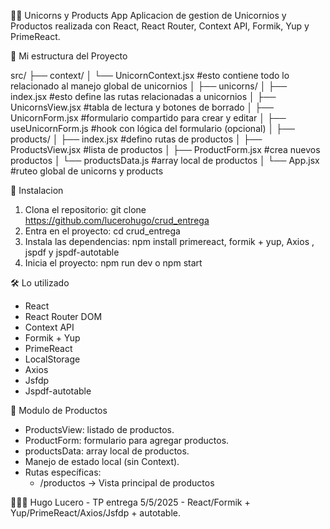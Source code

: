 🦄🛒 Unicorns y Products App
Aplicacion de gestion de Unicornios y Productos realizada con React, React Router, Context API, Formik, Yup y PrimeReact.

📂 Mi estructura del Proyecto

src/
├── context/
│   └── UnicornContext.jsx       #esto contiene todo lo relacionado al manejo global de unicornios
│
├── unicorns/
│   ├── index.jsx                #esto define las rutas relacionadas a unicornios
│   ├── UnicornsView.jsx         #tabla de lectura y botones de borrado
│   ├── UnicornForm.jsx          #formulario compartido para crear y editar
│   ├── useUnicornForm.js        #hook con lógica del formulario (opcional)
│
├── products/
│   ├── index.jsx                #defino rutas de productos
│   ├── ProductsView.jsx         #lista de productos
│   ├── ProductForm.jsx          #crea nuevos productos
│   └── productsData.js          #array local de productos 
│
└── App.jsx                      #ruteo global de unicorns y products

🚀 Instalacion
1. Clona el repositorio:
git clone https://github.com/lucerohugo/crud_entrega
2. Entra en el proyecto:
cd crud_entrega
3. Instala las dependencias:
npm install primereact, formik + yup, Axios , jspdf y jspdf-autotable
4. Inicia el proyecto:
npm run dev
o
npm start

🛠️ Lo utilizado
- React
- React Router DOM
- Context API
- Formik + Yup
- PrimeReact
- LocalStorage 
- Axios
- Jsfdp
- Jspdf-autotable

🛒 Modulo de Productos

- ProductsView: listado de productos.
- ProductForm: formulario para agregar productos.
- productsData: array local de productos.
- Manejo de estado local (sin Context).
- Rutas específicas:
  - /productos → Vista principal de productos

👨🏽‍🦲 Hugo Lucero - TP entrega 5/5/2025 - React/Formik + Yup/PrimeReact/Axios/Jsfdp + autotable.


